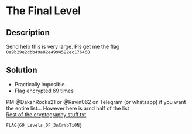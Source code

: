# The Final Level

## Description

Send help this is very large. Pls get me the flag
`0a9b29e2dbb49a82e4994522ec176468`

## Solution

- Practically imposible.
- Flag encrypted 69 times

PM @DakshRocks21 or @Ravin062 on Telegram (or whatsapp) if you want the entire list... However here is arnd half of the list <br/>
[Rest of the cryptography stuff.txt](https://github.com/DakshRocks21/Write-Ups/files/8281454/Rest.of.the.cryptography.stuff.txt)


`FLAG{69_Levels_0F_3nCrYpTi0N}`

